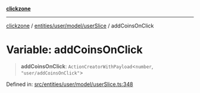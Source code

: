[**clickzone**](../../../../../README.md)

***

[clickzone](../../../../../README.md) / [entities/user/model/userSlice](../README.md) / addCoinsOnClick

# Variable: addCoinsOnClick

> **addCoinsOnClick**: `ActionCreatorWithPayload`\<`number`, `"user/addCoinsOnClick"`\>

Defined in: [src/entities/user/model/userSlice.ts:348](https://github.com/MaximBri/ClickZone/blob/20f3f0d061a7c50a96ed5bba64acbc325a456072/client/src/entities/user/model/userSlice.ts#L348)
